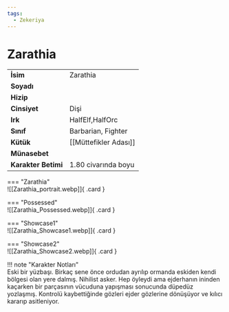 ```yaml
---
tags:
  - Zekeriya
---  
```

# Zarathia   
  
<div class="grid" markdown>  
  
|  |  |  
|---|---|  
| **İsim** | Zarathia |  
| **Soyadı** |  |  
| **Hizip** |  |  
| **Cinsiyet** | Dişi |  
| **Irk** | HalfElf,HalfOrc |  
| **Sınıf** | Barbarian, Fighter |  
| **Kütük** | [[Müttefikler Adası]] |  
| **Münasebet** |  |  
| **Karakter Betimi** | 1.80 civarında boyu |  
  
  
=== "Zarathia"  
	![[Zarathia_portrait.webp]]{ .card }  
  
=== "Possessed"  
	![[Zarathia_Possessed.webp]]{ .card }  
  
=== "Showcase1"  
	![[Zarathia_Showcase1.webp]]{ .card }  
  
=== "Showcase2"  
	![[Zarathia_Showcase2.webp]]{ .card }  
  
</div>  
  
!!! note "Karakter Notları"  
	Eski bir yüzbaşı. Birkaç sene önce ordudan ayrılıp ormanda eskiden kendi bölgesi olan yere dalmış. Nihilist asker. Hep öyleydi ama ejderhanın ininden kaçarken bir parçasının vücuduna yapışması sonucunda düpedüz yozlaşmış. Kontrolü kaybettiğinde gözleri ejder gözlerine dönüşüyor ve kılıcı kararıp asitleniyor.   